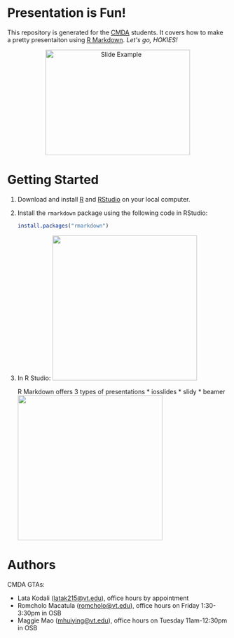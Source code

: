 # Presentation is Fun!
This repository is generated for the [CMDA](http://www.math.vt.edu/people/embree/cmda4864/) students. It covers how to make a pretty presentaiton using [R Markdown](https://rmarkdown.rstudio.com/). 
*Let's go, HOKIES!*

<p align="center">
<img src="https://github.com/mhuiying/CMDA-capstone_PresentationIsFun/blob/master/img/RMarkdown_Beamer_preview.PNG" width="330" height="240" title="Slide Example">
</p>

# Getting Started
1. Download and install [R](https://www.r-project.org/) and [RStudio](https://www.rstudio.com/) on your local computer. 
2. Install the `rmarkdown` package using the following code in RStudio:
    ```r
    install.packages("rmarkdown")
    ```
3. In R Studio:
        <img src="https://github.com/mhuiying/CMDA-capstone_PresentationIsFun/blob/master/img/1.png" width="330">

    R Markdown offers 3 types of presentations
        * iosslides
        * slidy
        * beamer
        <img src="https://github.com/mhuiying/CMDA-capstone_PresentationIsFun/blob/master/img/2.png" width="330">


# Authors
CMDA GTAs:
* Lata Kodali (latak215@vt.edu), office hours by appointment 
* Romcholo Macatula (romcholo@vt.edu), office hours on Friday 1:30-3:30pm in OSB
* Maggie Mao (mhuiying@vt.edu), office hours on Tuesday 11am-12:30pm in OSB
